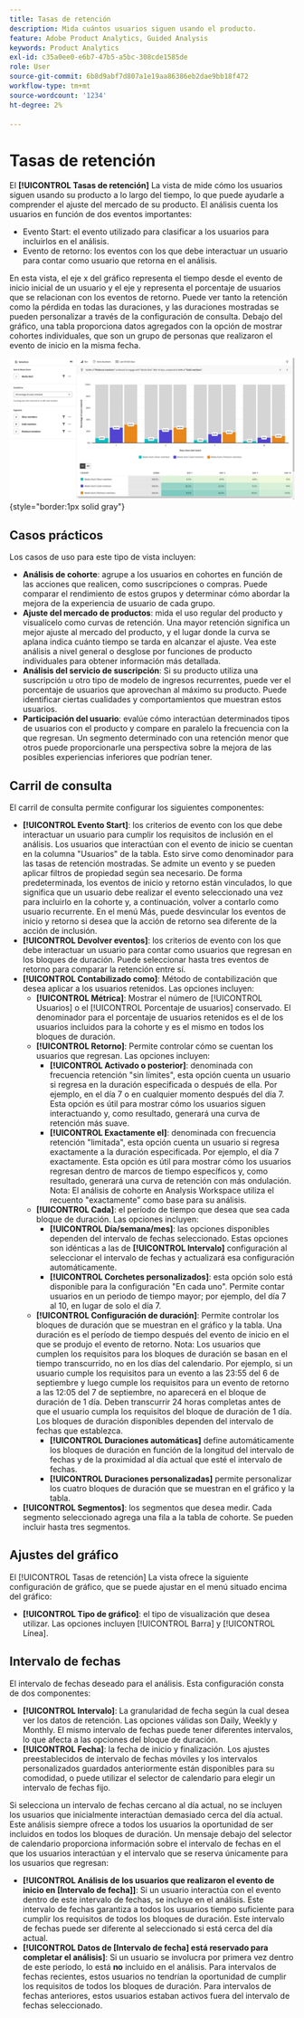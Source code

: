 ```yaml
---
title: Tasas de retención
description: Mida cuántos usuarios siguen usando el producto.
feature: Adobe Product Analytics, Guided Analysis
keywords: Product Analytics
exl-id: c35a0ee0-e6b7-47b5-a5bc-308cde1585de
role: User
source-git-commit: 6b8d9abf7d807a1e19aa86386eb2dae9bb18f472
workflow-type: tm+mt
source-wordcount: '1234'
ht-degree: 2%

---
```


# Tasas de retención

El **[!UICONTROL Tasas de retención]** La vista de mide cómo los usuarios siguen usando su producto a lo largo del tiempo, lo que puede ayudarle a comprender el ajuste del mercado de su producto. El análisis cuenta los usuarios en función de dos eventos importantes:

* Evento Start: el evento utilizado para clasificar a los usuarios para incluirlos en el análisis.
* Evento de retorno: los eventos con los que debe interactuar un usuario para contar como usuario que retorna en el análisis.

En esta vista, el eje x del gráfico representa el tiempo desde el evento de inicio inicial de un usuario y el eje y representa el porcentaje de usuarios que se relacionan con los eventos de retorno. Puede ver tanto la retención como la pérdida en todas las duraciones, y las duraciones mostradas se pueden personalizar a través de la configuración de consulta. Debajo del gráfico, una tabla proporciona datos agregados con la opción de mostrar cohortes individuales, que son un grupo de personas que realizaron el evento de inicio en la misma fecha.

![Captura de pantalla Tasas de retención](../assets/retention-rates.png){style="border:1px solid gray"}

## Casos prácticos

Los casos de uso para este tipo de vista incluyen:

* **Análisis de cohorte**: agrupe a los usuarios en cohortes en función de las acciones que realicen, como suscripciones o compras. Puede comparar el rendimiento de estos grupos y determinar cómo abordar la mejora de la experiencia de usuario de cada grupo.
* **Ajuste del mercado de productos**: mida el uso regular del producto y visualícelo como curvas de retención. Una mayor retención significa un mejor ajuste al mercado del producto, y el lugar donde la curva se aplana indica cuánto tiempo se tarda en alcanzar el ajuste. Vea este análisis a nivel general o desglose por funciones de producto individuales para obtener información más detallada.
* **Análisis del servicio de suscripción**: Si su producto utiliza una suscripción u otro tipo de modelo de ingresos recurrentes, puede ver el porcentaje de usuarios que aprovechan al máximo su producto. Puede identificar ciertas cualidades y comportamientos que muestran estos usuarios.
* **Participación del usuario**: evalúe cómo interactúan determinados tipos de usuarios con el producto y compare en paralelo la frecuencia con la que regresan. Un segmento determinado con una retención menor que otros puede proporcionarle una perspectiva sobre la mejora de las posibles experiencias inferiores que podrían tener.

## Carril de consulta

El carril de consulta permite configurar los siguientes componentes:

* **[!UICONTROL Evento Start]**: los criterios de evento con los que debe interactuar un usuario para cumplir los requisitos de inclusión en el análisis. Los usuarios que interactúan con el evento de inicio se cuentan en la columna &quot;Usuarios&quot; de la tabla. Esto sirve como denominador para las tasas de retención mostradas. Se admite un evento y se pueden aplicar filtros de propiedad según sea necesario. De forma predeterminada, los eventos de inicio y retorno están vinculados, lo que significa que un usuario debe realizar el evento seleccionado una vez para incluirlo en la cohorte y, a continuación, volver a contarlo como usuario recurrente. En el menú Más, puede desvincular los eventos de inicio y retorno si desea que la acción de retorno sea diferente de la acción de inclusión.
* **[!UICONTROL Devolver eventos]**: los criterios de evento con los que debe interactuar un usuario para contar como usuarios que regresan en los bloques de duración. Puede seleccionar hasta tres eventos de retorno para comparar la retención entre sí.
* **[!UICONTROL Contabilizado como]**: Método de contabilización que desea aplicar a los usuarios retenidos. Las opciones incluyen: 
   * **[!UICONTROL Métrica]**: Mostrar el número de [!UICONTROL Usuarios] o el [!UICONTROL Porcentaje de usuarios] conservado. El denominador para el porcentaje de usuarios retenidos es el de los usuarios incluidos para la cohorte y es el mismo en todos los bloques de duración.
   * **[!UICONTROL Retorno]**: Permite controlar cómo se cuentan los usuarios que regresan. Las opciones incluyen: 
      * **[!UICONTROL Activado o posterior]**: denominada con frecuencia retención &quot;sin límites&quot;, esta opción cuenta un usuario si regresa en la duración especificada o después de ella. Por ejemplo, en el día 7 o en cualquier momento después del día 7. Esta opción es útil para mostrar cómo los usuarios siguen interactuando y, como resultado, generará una curva de retención más suave.
      * **[!UICONTROL Exactamente el]**: denominada con frecuencia retención &quot;limitada&quot;, esta opción cuenta un usuario si regresa exactamente a la duración especificada. Por ejemplo, el día 7 exactamente. Esta opción es útil para mostrar cómo los usuarios regresan dentro de marcos de tiempo específicos y, como resultado, generará una curva de retención con más ondulación. Nota: El análisis de cohorte en Analysis Workspace utiliza el recuento &quot;exactamente&quot; como base para su análisis.
   * **[!UICONTROL Cada]**: el período de tiempo que desea que sea cada bloque de duración. Las opciones incluyen: 
      * **[!UICONTROL Día/semana/mes]**: las opciones disponibles dependen del intervalo de fechas seleccionado. Estas opciones son idénticas a las de **[!UICONTROL Intervalo]** configuración al seleccionar el intervalo de fechas y actualizará esa configuración automáticamente.
      * **[!UICONTROL Corchetes personalizados]**: esta opción solo está disponible para la configuración &quot;En cada uno&quot;. Permite contar usuarios en un periodo de tiempo mayor; por ejemplo, del día 7 al 10, en lugar de solo el día 7.
   * **[!UICONTROL Configuración de duración]**: Permite controlar los bloques de duración que se muestran en el gráfico y la tabla. Una duración es el período de tiempo después del evento de inicio en el que se produjo el evento de retorno. Nota: Los usuarios que cumplen los requisitos para los bloques de duración se basan en el tiempo transcurrido, no en los días del calendario. Por ejemplo, si un usuario cumple los requisitos para un evento a las 23:55 del 6 de septiembre y luego cumple los requisitos para un evento de retorno a las 12:05 del 7 de septiembre, no aparecerá en el bloque de duración de 1 día. Deben transcurrir 24 horas completas antes de que el usuario cumpla los requisitos del bloque de duración de 1 día. Los bloques de duración disponibles dependen del intervalo de fechas que establezca.
      * **[!UICONTROL Duraciones automáticas]** define automáticamente los bloques de duración en función de la longitud del intervalo de fechas y de la proximidad al día actual que esté el intervalo de fechas.
      * **[!UICONTROL Duraciones personalizadas]** permite personalizar los cuatro bloques de duración que se muestran en el gráfico y la tabla.
* **[!UICONTROL Segmentos]**: los segmentos que desea medir. Cada segmento seleccionado agrega una fila a la tabla de cohorte. Se pueden incluir hasta tres segmentos.

## Ajustes del gráfico

El [!UICONTROL Tasas de retención] La vista ofrece la siguiente configuración de gráfico, que se puede ajustar en el menú situado encima del gráfico:

* **[!UICONTROL Tipo de gráfico]**: el tipo de visualización que desea utilizar. Las opciones incluyen [!UICONTROL Barra] y [!UICONTROL Línea].

## Intervalo de fechas

El intervalo de fechas deseado para el análisis. Esta configuración consta de dos componentes:

* **[!UICONTROL Intervalo]**: La granularidad de fecha según la cual desea ver los datos de retención. Las opciones válidas son Daily, Weekly y Monthly. El mismo intervalo de fechas puede tener diferentes intervalos, lo que afecta a las opciones del bloque de duración.
* **[!UICONTROL Fecha]**: la fecha de inicio y finalización. Los ajustes preestablecidos de intervalo de fechas móviles y los intervalos personalizados guardados anteriormente están disponibles para su comodidad, o puede utilizar el selector de calendario para elegir un intervalo de fechas fijo.

Si selecciona un intervalo de fechas cercano al día actual, no se incluyen los usuarios que inicialmente interactúan demasiado cerca del día actual. Este análisis siempre ofrece a todos los usuarios la oportunidad de ser incluidos en todos los bloques de duración. Un mensaje debajo del selector de calendario proporciona información sobre el intervalo de fechas en el que los usuarios interactúan y el intervalo que se reserva únicamente para los usuarios que regresan:

* **[!UICONTROL Análisis de los usuarios que realizaron el evento de inicio en [Intervalo de fecha]]**: Si un usuario interactúa con el evento dentro de este intervalo de fechas, se incluye en el análisis. Este intervalo de fechas garantiza a todos los usuarios tiempo suficiente para cumplir los requisitos de todos los bloques de duración. Este intervalo de fechas puede ser diferente al seleccionado si está cerca del día actual.
* **[!UICONTROL Datos de [Intervalo de fecha] está reservado para completar el análisis]**: Si un usuario se involucra por primera vez dentro de este período, lo está **no** incluido en el análisis. Para intervalos de fechas recientes, estos usuarios no tendrían la oportunidad de cumplir los requisitos de todos los bloques de duración. Para intervalos de fechas anteriores, estos usuarios estaban activos fuera del intervalo de fechas seleccionado.

